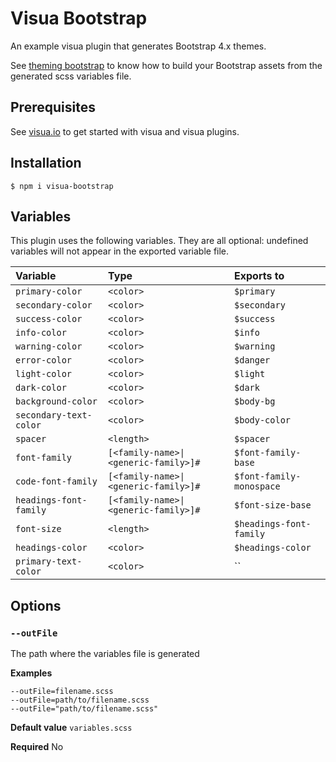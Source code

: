 # Visua Bootstrap

An example visua plugin that generates Bootstrap 4.x themes.

See [theming bootstrap](https://getbootstrap.com/docs/4.0/getting-started/theming/) to know how to build your Bootstrap assets from the generated scss variables file.

## Prerequisites

See [visua.io](https://visua.io) to get started with visua and visua plugins.

## Installation

```
$ npm i visua-bootstrap
```

## Variables

This plugin uses the following variables. They are all optional: undefined variables will not appear in the
exported variable file.

|Variable|Type|Exports to|
|:---|:---|:---|
|`primary-color`|`<color>`|`$primary`|
|`secondary-color`|`<color>`|`$secondary`|
|`success-color`|`<color>`|`$success`|
|`info-color`|`<color>`|`$info`|
|`warning-color`|`<color>`|`$warning`|
|`error-color`|`<color>`|`$danger`|
|`light-color`|`<color>`|`$light`|
|`dark-color`|`<color>`|`$dark`|
|`background-color`|`<color>`|`$body-bg`|
|`secondary-text-color`|`<color>`|`$body-color`|
|`spacer`|`<length>`|`$spacer`|
|`font-family`|`[<family-name>\|<generic-family>]#`|`$font-family-base`|
|`code-font-family`|`[<family-name>\|<generic-family>]#`|`$font-family-monospace`|
|`headings-font-family`|`[<family-name>\|<generic-family>]#`|`$font-size-base`|
|`font-size`|`<length>`|`$headings-font-family`|
|`headings-color`|`<color>`|`$headings-color`|
|`primary-text-color`|`<color>`|``|

## Options

### `--outFile`

The path where the variables file is generated

**Examples** 
```
--outFile=filename.scss
--outFile=path/to/filename.scss
--outFile="path/to/filename.scss"
```

**Default value** `variables.scss`

**Required** No
